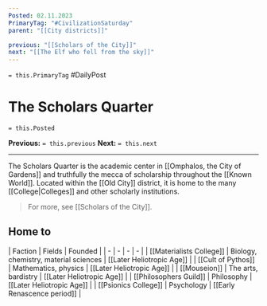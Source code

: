 ```yaml
---
Posted: 02.11.2023
PrimaryTag: "#CivilizationSaturday"
parent: "[[City districts]]"

previous: "[[Scholars of the City]]"
next: "[[The Elf who fell from the sky]]"
---
```

`= this.PrimaryTag` #DailyPost 
# The Scholars Quarter
`= this.Posted`

**Previous:** `= this.previous`
**Next:** `= this.next`

---

The Scholars Quarter is the academic center in [[Omphalos, the City of Gardens]] and truthfully the mecca of scholarship throughout the [[Known World]]. Located within the [[Old City]] district, it is home to the many [[College|Colleges]] and other scholarly institutions.

> For more, see [[Scholars of the City]].

## Home to

| Faction | Fields | Founded |
| - | - | - | - |
| [[Materialists College]] | Biology, chemistry, material sciences | [[Later Heliotropic Age]] |
| [[Cult of Pythos]] | Mathematics, physics | [[Later Heliotropic Age]] |
| [[Mouseion]] | The arts, bardistry | [[Later Heliotropic Age]] |
| [[Philosophers Guild]] | Philosophy | [[Later Heliotropic Age]] |
| [[Psionics College]] | Psychology | [[Early Renascence period]] |
